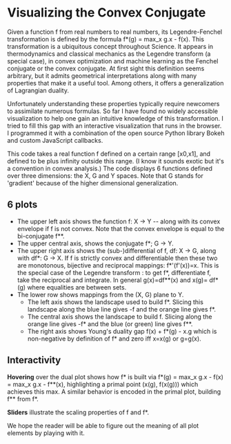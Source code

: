 # Visualizing the Convex Conjugate

Given a function f from real numbers to real numbers, its Legendre-Fenchel transformation is defined by the formula f*(g) = max_x g.x - f(x).  This transformation is a ubiquitous concept throughout Science. It appears in thermodynamics and classical mechanics as the Legendre transform (a special case), in convex optimization and machine learning as the Fenchel conjugate or the convex conjugate. At first sight this definition seems arbitrary, but it admits geometrical interpretations along with many properties that make it a useful tool. Among others, it offers a generalization of Lagrangian duality.

Unfortunately understanding these properties typically require newcomers to assimilate numerous formulas. So far I have found no widely accessible visualization to help one gain an intuitive knowledge of this transformation. I tried to fill this gap with an interactive visualization that runs in the browser. I programmed it with a combination of the open source Python library Bokeh and custom JavaScript callbacks.

This code takes a real function f defined on a certain range [x0,x1], and defined to be plus infinity outside this range. (I know it sounds exotic but it's a convention in convex analysis.) The code displays 6 functions defined over three dimensions: the X, G and Y spaces. Note that G stands for 'gradient' because of the higher dimensional generalization.

## 6 plots

- The upper left axis shows the function f: X -> Y -- along with its convex envelope if f is not convex. Note that the convex envelope is equal to the  bi-conjugate f**.
- The upper central axis, shows the conjugate f\*; G -> Y.
- The upper right axis shows the (sub-)differential of f, df: X -> G, along with df\*: G -> X. If f is strictly convex and differentiable then these two are monotonous, bijective and reciprocal mappings: f\*'(f'(x))=x. This is the special case of the Legendre transform : to get f\*, differentiate f, take the reciprocal and integrate. In general g(x)=df\*\*(x) and x(g)= df\*(g) where equalities are between sets.
- The lower row shows mappings from the (X, G) plane to Y.
    - The left axis shows the landscape used to build f\*. Slicing this landscape along the blue line gives -f and the orange line gives f*.
    - The central axis shows the landscape to build f. Slicing along the orange line gives -f\* and the blue (or green) line gives f**.
    - The right axis shows Young's duality gap f(x) + f\*(g) - x.g which is  non-negative by definition of f\* and zero iff x=x(g) or g=g(x).

## Interactivity

**Hovering** over the dual plot shows how f* is built via f\*(g) = max_x g.x - f(x) = max_x g.x - f\*\*(x), highlighting a primal point (x(g), f(x(g))) which achieves this max. A similar behavior is encoded in the primal plot, building f\*\* from f\*.

**Sliders** illustrate the scaling properties of f and f\*.

We hope the reader will be able to figure out the meaning of all plot elements by playing with it.
